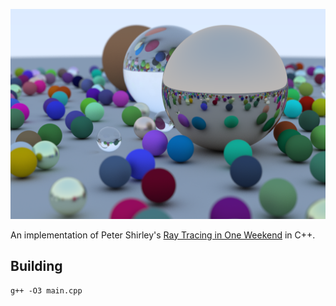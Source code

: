 
![Image](image.png)

An implementation of Peter Shirley's [Ray Tracing in One Weekend](https://raytracing.github.io/books/RayTracingInOneWeekend.html) in C++.

## Building

`g++ -O3 main.cpp`
